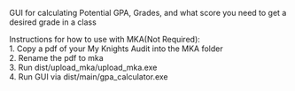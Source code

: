 GUI for calculating Potential GPA, Grades, and what score you need to get a desired grade in a class

Instructions for how to use with MKA(Not Required):  
    1. Copy a pdf of your My Knights Audit into the MKA folder  
    2. Rename the pdf to mka  
    3. Run dist/upload_mka/upload_mka.exe  
    4. Run GUI via dist/main/gpa_calculator.exe
